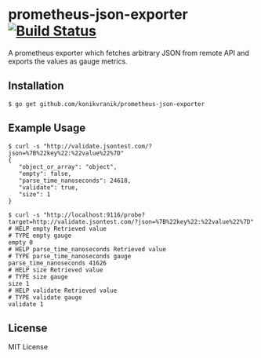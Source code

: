 prometheus-json-exporter [![Build Status](https://travis-ci.com/konikvranik/prometheus-json-exporter.svg?branch=master)](https://travis-ci.com/konikvranik/prometheus-json-exporter)
==============================

A prometheus exporter which fetches arbitrary JSON from remote API and
exports the values as gauge metrics.

Installation
--------------------

```
$ go get github.com/konikvranik/prometheus-json-exporter
```

Example Usage
--------------------

```
$ curl -s "http://validate.jsontest.com/?json=%7B%22key%22:%22value%22%7D"
{
   "object_or_array": "object",
   "empty": false,
   "parse_time_nanoseconds": 24618,
   "validate": true,
   "size": 1
}

$ curl -s "http://localhost:9116/probe?target=http://validate.jsontest.com/?json=%7B%22key%22:%22value%22%7D"
# HELP empty Retrieved value
# TYPE empty gauge
empty 0
# HELP parse_time_nanoseconds Retrieved value
# TYPE parse_time_nanoseconds gauge
parse_time_nanoseconds 41626
# HELP size Retrieved value
# TYPE size gauge
size 1
# HELP validate Retrieved value
# TYPE validate gauge
validate 1
```

License
----------

MIT License
